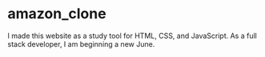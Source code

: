 # amazon_clone
I made this website as a study tool for HTML, CSS, and JavaScript. As a full stack developer, I am beginning a new June.
